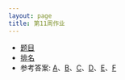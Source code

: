 ```yaml
---
layout: page
title: 第11周作业
---
```


- [题目](http://10.21.11.101/JudgeOnline/contest.php?cid=1780)
- [排名](http://10.21.11.101/JudgeOnline/contestrank.php?cid=1780)
- 参考答案: [A](A.c)、[B](B.c)、[C](C.c)、[D](D.c)、[E](E.c)、[F](F.c)
